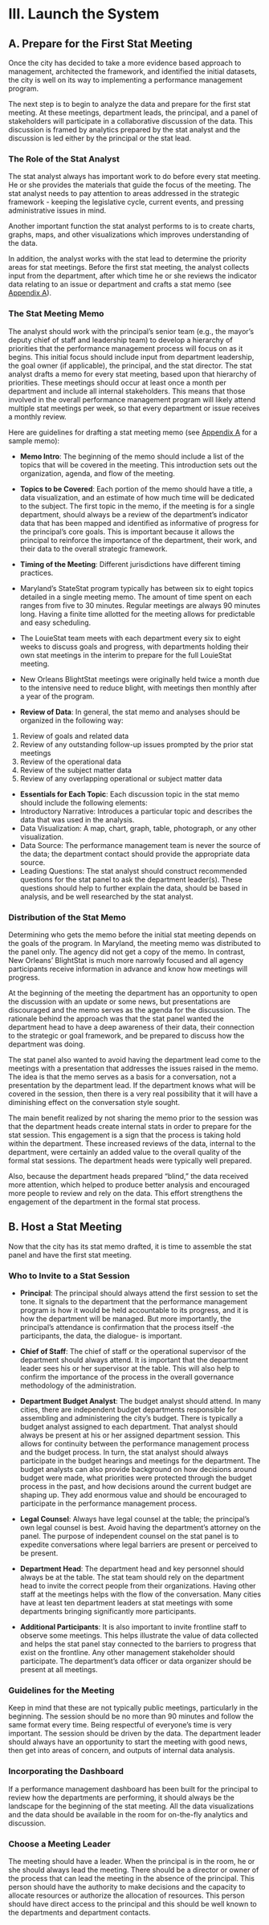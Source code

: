 # III. Launch the System

## A. Prepare for the First Stat Meeting

Once the city has decided to take a more evidence based approach to management, architected the framework, and identified the initial datasets, the city is well on its way to implementing a performance management program.

The next step is to begin to analyze the data and prepare for the first stat meeting. At these meetings, department leads, the principal, and a panel of stakeholders will participate in a collaborative discussion of the data. This discussion is framed by analytics prepared by the stat analyst and the discussion is led either by the principal or the stat lead.

### The Role of the Stat Analyst
The stat analyst always has important work to do before every stat meeting. He or she provides the materials that guide the focus of the meeting. The stat analyst needs to pay attention to areas addressed in the strategic framework - keeping the legislative cycle, current events, and pressing administrative issues in mind.

Another important function the stat analyst performs to is to create charts, graphs, maps, and other visualizations which improves understanding of the data.

In addition, the analyst works with the stat lead to determine the priority areas for stat meetings. Before the first stat meeting, the analyst collects input from the department, after which time he or she reviews the indicator data relating to an issue or department and crafts a stat memo (see [Appendix A](appendix-a.md)).

### The Stat Meeting Memo

The analyst should work with the principal’s senior team (e.g., the mayor’s deputy chief of staff and leadership team) to develop a hierarchy of priorities that the performance management process will focus on as it begins. This initial focus should include input from department leadership, the goal owner (if applicable), the principal, and the stat director. The stat analyst drafts a memo for every stat meeting, based upon that hierarchy of priorities. These meetings should occur at least once a month per department and include all internal stakeholders. This means that those involved in the overall performance management program will likely attend multiple stat meetings per week, so that every department or issue receives a monthly review.

Here are guidelines for drafting a stat meeting memo (see [Appendix A](appendix-a.md) for a sample memo):

* **Memo Intro**: The beginning of the memo should include a list of the topics that will be covered in the meeting. This introduction sets out the organization, agenda, and flow of the meeting.

* **Topics to be Covered**: Each portion of the memo should have a title, a data visualization, and an estimate of how much time will be dedicated to the subject. The first topic in the memo, if the meeting is for a single department, should always be a review of the department’s indicator data that has been mapped and identified as informative of progress for the principal’s core goals. This is important because it allows the principal to reinforce the importance of the department, their work, and their data to the overall strategic framework.

* **Timing of the Meeting**: Different jurisdictions have different timing practices. 

 * Maryland’s StateStat program typically has between six to eight topics detailed in a single meeting memo. The amount of time spent on each ranges from five to 30 minutes. Regular meetings are always 90 minutes long. Having a finite time allotted for the meeting allows for predictable and easy scheduling.
 * The LouieStat team meets with each department every six to eight weeks to discuss goals and progress, with departments holding their own stat meetings in the interim to prepare for the full LouieStat meeting.
 * New Orleans BlightStat meetings were originally held twice a month due to the intensive need to reduce blight, with meetings then monthly after a year of the program.


* **Review of Data**: In general, the stat memo and analyses should be organized in the following way:
 1. Review of goals and related data
 1. Review of any outstanding follow-up issues prompted by the prior stat meetings
 1. Review of the operational data
 1. Review of the subject matter data
 1. Review of any overlapping operational or subject matter data

* **Essentials for Each Topic**: Each discussion topic in the stat memo should include the following elements:
 * Introductory Narrative: Introduces a particular topic and describes the data that was used in the analysis.
 * Data Visualization: A map, chart, graph, table, photograph, or any other visualization.
 * Data Source: The performance management team is never the source of the data; the department contact should provide the appropriate data source.
 * Leading Questions: The stat analyst should construct recommended questions for the stat panel to ask the department leader(s). These questions should help to further explain the data, should be based in analysis, and be well researched by the stat analyst.

### Distribution of the Stat Memo

Determining who gets the memo before the initial stat meeting depends on the goals of the program. In Maryland, the meeting memo was distributed to the panel only. The agency did not get a copy of the memo. In contrast, New Orleans’ BlightStat is much more narrowly focused and all agency participants receive information in advance and know how meetings will progress.

At the beginning of the meeting the department has an opportunity to open the discussion with an update or some news, but presentations are discouraged and the memo serves as the agenda for the discussion. The rationale behind the approach was that the stat panel wanted the department head to have a deep awareness of their data, their connection to the strategic or goal framework, and be prepared to discuss how the department was doing.

The stat panel also wanted to avoid having the department lead come to the meetings with a presentation that addresses the issues raised in the memo. The idea is that the memo serves as a basis for a conversation, not a presentation by the department lead. If the department knows what will be covered in the session, then there is a very real possibility that it will have a diminishing effect on the conversation style sought.

The main benefit realized by not sharing the memo prior to the session was that the department heads create internal stats in order to prepare for the stat session. This engagement is a sign that the process is taking hold within the department. These increased reviews of the data, internal to the department, were certainly an added value to the overall quality of the formal stat sessions. The department heads were typically well prepared.

Also, because the department heads prepared “blind,” the data received more attention, which helped to produce better analysis and encouraged more people to review and rely on the data. This effort strengthens the engagement of the department in the formal stat process.

## B. Host a Stat Meeting

Now that the city has its stat memo drafted, it is time to assemble the stat panel and have the first stat meeting.

### Who to Invite to a Stat Session

* **Principal**: The principal should always attend the first session to set the tone. It signals to the department that the performance management program is how it would be held accountable to its progress, and it is how the department will be managed. But more importantly, the principal’s attendance is confirmation that the process itself -the participants, the data, the dialogue- is important.

* **Chief of Staff**: The chief of staff or the operational supervisor of the department should always attend. It is important that the department leader sees his or her supervisor at the table. This will also help to confirm the importance of the process in the overall governance methodology of the administration.

* **Department Budget Analyst**: The budget analyst should attend. In many cities, there are independent budget departments responsible for assembling and administering the city’s budget. There is typically a budget analyst assigned to each department. That analyst should always be present at his or her assigned department session. This allows for continuity between the performance management process and the budget process. In turn, the stat analyst should always participate in the budget hearings and meetings for the department. The budget analysts can also provide background on how decisions around budget were made, what priorities were protected through the budget process in the past, and how decisions around the current budget are shaping up. They add enormous value and should be encouraged to participate in the performance management process.

* **Legal Counsel**: Always have legal counsel at the table; the principal’s own legal counsel is best. Avoid having the department’s attorney on the panel. The purpose of independent counsel on the stat panel is to expedite conversations where legal barriers are present or perceived to be present. 

* **Department Head**: The department head and key personnel should always be at the table. The stat team should rely on the department head to invite the correct people from their organizations. Having other staff at the meetings helps with the flow of the conversation. Many cities have at least ten department leaders at stat meetings with some departments bringing significantly more participants.

* **Additional Participants**: It is also important to invite frontline staff to observe some meetings. This helps illustrate the value of data collected and helps the stat panel stay connected to the barriers to progress that exist on the frontline. Any other management stakeholder should participate. The department’s data officer or data organizer should be present at all meetings.

### Guidelines for the Meeting

Keep in mind that these are not typically public meetings, particularly in the beginning. The session should be no more than 90 minutes and follow the same format every time. Being respectful of everyone’s time is very important. The session should be driven by the data. The department leader should always have an opportunity to start the meeting with good news, then get into areas of concern, and outputs of internal data analysis.

### Incorporating the Dashboard

If a performance management dashboard has been built for the principal to review how the departments are performing, it should always be the landscape for the beginning of the stat meeting. All the data visualizations and the data should be available in the room for on-the-fly analytics and discussion.

### Choose a Meeting Leader

The meeting should have a leader. When the principal is in the room, he or she should always lead the meeting. There should be a director or owner of the process that can lead the meeting in the absence of the principal. This person should have the authority to make decisions and the capacity to allocate resources or authorize the allocation of resources. This person should have direct access to the principal and this should be well known to the departments and department contacts.